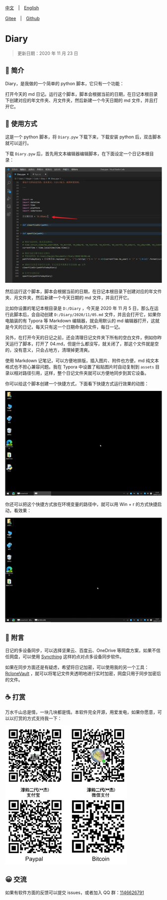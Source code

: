 [中文](README.md)　|　[English](README_en.md)

[Gitee](https://gitee.com/haujet/Diary)　|　[Github](https://github.com/HaujetZhao/Diary)

#  Diary

> 更新日期：2020 年 11 月 23 日

## 🚩 简介

Diary，是我做的一个简单的 python 脚本，它只有一个功能：

打开今天的 md 日记。运行这个脚本，脚本会根据当前的日期，在日记本根目录下创建对应的年文件夹、月文件夹，然后新建一个今天日期的 md 文件，并且打开它。

## 🔮 使用方式

这是一个 python 脚本，将 `Diary.pyw` 下载下来，下载安装 python 后，双击脚本就可以运行。

下载 `Diary.pyw` 后，首先用文本编辑器编辑脚本，在下面设定一个日记本根目录：

<img src="assets/image-20201123131256760.png" alt="image-20201123131256760" style="zoom:50%;" />

然后运行这个脚本，脚本会根据当前的日期，在日记本根目录下创建对应的年文件夹、月文件夹，然后新建一个今天日期的 md 文件，并且打开它。

比如你设置的笔记本根目录是 `D:/Diary` ，今天是 2020 年 11 月 5 日，那么在运行此脚本后，会自动创建 `D:/Diary/2020/11/05.md` 文件，并且会打开它，如果你电脑装的有 Typora 等 Markdown 编辑器，就会用默认的 md 编辑器打开，这就是今天的日记，每天只有这一个日期命名的文件，每日一记。

另外，在打开今天的日记之前，还会清理日记文件夹下所有的空白文件，例如你昨天运行了脚本，打开了 04.md，但是什么都没写，就关闭了，那这个文件就是空的，没有意义，只会占地方，清理掉更清爽。

使用 Markdown 记笔记，可以方便地排版，插入图片、附件也方便，md 纯文本格式也不担心兼容问题。我在 Typora 中设置了粘贴图片时自动复制到 `assets` 目录以相对路径引用，这样，整个日记文件夹就可以方便地同步到其它设备。

你可以给这个脚本创建一个快捷方式，下面看下快捷方式运行效果的动图：

![Diary使用](assets/Diary使用.gif)

你还可以把这个快捷方式放在环境变量的路径中，就可以用 Win + r 的方式快捷启动，看效果：

![Diary快捷打开](assets/Diary快捷打开.gif)

## 🧾 附言

日记的多设备同步，可以选择坚果云、百度云、OneDrive 等网盘方案，如果不信任网盘，可以使用 [Syncthing](https://github.com/syncthing/syncthing) 这样的点对点多设备同步软件。

如果在同步方面还是有疑虑，希望将日记加密，可以使用我的另一个工具：[RcloneVault](https://gitee.com/haujet/RcloneVault) ，就可以将笔记文件夹透明地进行实时加密，网盘只用于同步加密后的文件。

## ☕ 打赏

万水千山总是情，一块几块都是情。本软件完全开源，用爱发电，如果你愿意，可以以打赏的方式支持我一下：

<img src="assets/sponsor.jpg" alt="sponsor" style="zoom:50%;" /> 



## 😀 交流

如果有软件方面的反馈可以提交 issues，或者加入 QQ 群：[1146626791](https://qm.qq.com/cgi-bin/qm/qr?k=DgiFh5cclAElnELH4mOxqWUBxReyEVpm&jump_from=webapi) 

